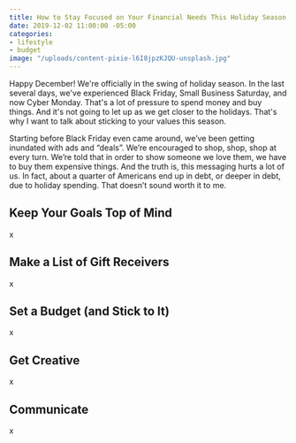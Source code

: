 ```yaml
---
title: How to Stay Focused on Your Financial Needs This Holiday Season
date: 2019-12-02 11:00:00 -05:00
categories:
- lifestyle
- budget
image: "/uploads/content-pixie-l6I8jpzKJQU-unsplash.jpg"
---
```


Happy December! We're officially in the swing of holiday season. In the last several days, we've experienced Black Friday, Small Business Saturday, and now Cyber Monday. That's a lot of pressure to spend money and buy things. And it's not going to let up as we get closer to the holidays. That's why I want to talk about sticking to your values this season.

Starting before Black Friday even came around, we’ve been getting inundated with ads and “deals”. We’re encouraged to shop, shop, shop at every turn. We’re told that in order to show someone we love them, we have to buy them expensive things. And the truth is, this messaging hurts a lot of us. In fact, about a quarter of Americans end up in debt, or deeper in debt, due to holiday spending. That doesn’t sound worth it to me.

## Keep Your Goals Top of Mind

x

## Make a List of Gift Receivers

x

## Set a Budget (and Stick to It)

x

## Get Creative

x

## Communicate

x